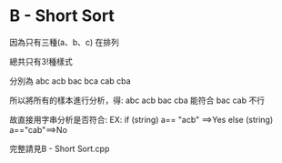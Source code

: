 # B - Short Sort


因為只有三種(a、b、c) 在排列

總共只有3!種樣式 

分別為
abc acb 
bac bca
cab cba


所以將所有的樣本進行分析，得:
abc acb bac cba 能符合
bac cab 不行

故直接用字串分析是否符合:
EX:
if (string) a== "acb" ==>Yes
else (string) a=="cab"==>No


完整請見B - Short Sort.cpp
